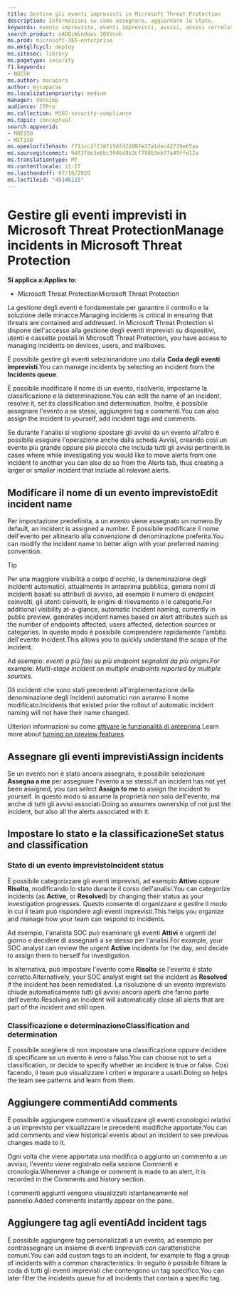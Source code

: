 ```yaml
---
title: Gestire gli eventi imprevisti in Microsoft Threat Protection
description: Informazioni su come assegnare, aggiornare lo stato,
keywords: evento imprevisto, eventi imprevisti, avvisi, avvisi correlati, assegnare, aggiornare, stato, gestire, classificazione, microsoft, 365, M365
search.product: eADQiWindows 10XVcnh
ms.prod: microsoft-365-enterprise
ms.mktglfcycl: deploy
ms.sitesec: library
ms.pagetype: security
f1.keywords:
- NOCSH
ms.author: macapara
author: mjcaparas
ms.localizationpriority: medium
manager: dansimp
audience: ITPro
ms.collection: M365-security-compliance
ms.topic: conceptual
search.appverid:
- MOE150
- MET150
ms.openlocfilehash: f711cc2ff38f15dfd22097e37a1dec42719eb5aa
ms.sourcegitcommit: 94f2f8e3e6bc3946d8b3cf798b3eb77a49ffd12a
ms.translationtype: MT
ms.contentlocale: it-IT
ms.lasthandoff: 07/16/2020
ms.locfileid: "45148115"
---
```

# <a name="manage-incidents-in-microsoft-threat-protection"></a><span data-ttu-id="c4d96-104">Gestire gli eventi imprevisti in Microsoft Threat Protection</span><span class="sxs-lookup"><span data-stu-id="c4d96-104">Manage incidents in Microsoft Threat Protection</span></span>

<span data-ttu-id="c4d96-105">**Si applica a:**</span><span class="sxs-lookup"><span data-stu-id="c4d96-105">**Applies to:**</span></span>
- <span data-ttu-id="c4d96-106">Microsoft Threat Protection</span><span class="sxs-lookup"><span data-stu-id="c4d96-106">Microsoft Threat Protection</span></span>



<span data-ttu-id="c4d96-107">La gestione degli eventi è fondamentale per garantire il controllo e la soluzione delle minacce.</span><span class="sxs-lookup"><span data-stu-id="c4d96-107">Managing incidents is critical in ensuring that threats are contained and addressed.</span></span> <span data-ttu-id="c4d96-108">In Microsoft Threat Protection si dispone dell'accesso alla gestione degli eventi imprevisti su dispositivi, utenti e cassette postali.</span><span class="sxs-lookup"><span data-stu-id="c4d96-108">In Microsoft Threat Protection, you have access to managing incidents on devices, users, and mailboxes.</span></span> 


<span data-ttu-id="c4d96-109">È possibile gestire gli eventi selezionandone uno dalla **Coda degli eventi imprevisti**.</span><span class="sxs-lookup"><span data-stu-id="c4d96-109">You can manage incidents by selecting an incident from the **Incidents queue**.</span></span> 

<span data-ttu-id="c4d96-110">È possibile modificare il nome di un evento, risolverlo, impostarne la classificazione e la determinazione.</span><span class="sxs-lookup"><span data-stu-id="c4d96-110">You can edit the name of an incident, resolve it, set its classification and determination.</span></span> <span data-ttu-id="c4d96-111">Inoltre, è possibile assegnare l'evento a se stessi, aggiungere tag e commenti.</span><span class="sxs-lookup"><span data-stu-id="c4d96-111">You can also assign the incident to yourself, add incident tags and comments.</span></span>

<span data-ttu-id="c4d96-112">Se durante l'analisi si vogliono spostare gli avvisi da un evento all'altro è possibile eseguire l'operazione anche dalla scheda Avvisi, creando così un evento più grande oppure più piccolo che includa tutti gli avvisi pertinenti.</span><span class="sxs-lookup"><span data-stu-id="c4d96-112">In cases where while investigating you would like to move alerts from one incident to another you can also do so from the Alerts tab, thus creating a larger or smaller incident that include all relevant alerts.</span></span>

## <a name="edit-incident-name"></a><span data-ttu-id="c4d96-113">Modificare il nome di un evento imprevisto</span><span class="sxs-lookup"><span data-stu-id="c4d96-113">Edit incident name</span></span>
<span data-ttu-id="c4d96-114">Per impostazione predefinita, a un evento viene assegnato un numero.</span><span class="sxs-lookup"><span data-stu-id="c4d96-114">By default, an incident is assigned a number.</span></span> <span data-ttu-id="c4d96-115">È possibile modificare il nome dell'evento per allinearlo alla convenzione di denominazione preferita.</span><span class="sxs-lookup"><span data-stu-id="c4d96-115">You can modify the incident name to better align with your preferred naming convention.</span></span>

> [!TIP]
> <span data-ttu-id="c4d96-116">Per una maggiore visibilità a colpo d'occhio, la denominazione degli incidenti automatici, attualmente in anteprima pubblica, genera nomi di incidenti basati su attributi di avviso, ad esempio il numero di endpoint coinvolti, gli utenti coinvolti, le origini di rilevamento o le categorie.</span><span class="sxs-lookup"><span data-stu-id="c4d96-116">For additional visibility at-a-glance, automatic incident naming, currently in public preview, generates incident names based on alert attributes such as the number of endpoints affected, users affected, detection sources or categories.</span></span> <span data-ttu-id="c4d96-117">In questo modo è possibile comprendere rapidamente l'ambito dell'evento Incident.</span><span class="sxs-lookup"><span data-stu-id="c4d96-117">This allows you to quickly understand the scope of the incident.</span></span>
>
> <span data-ttu-id="c4d96-118">Ad esempio: *eventi a più fasi su più endpoint segnalati da più origini.*</span><span class="sxs-lookup"><span data-stu-id="c4d96-118">For example: *Multi-stage incident on multiple endpoints reported by multiple sources.*</span></span>
>
> <span data-ttu-id="c4d96-119">Gli incidenti che sono stati precedenti all'implementazione della denominazione degli incidenti automatici non avranno il nome modificato.</span><span class="sxs-lookup"><span data-stu-id="c4d96-119">Incidents that existed prior the rollout of automatic incident naming will not have their name changed.</span></span>
>
> <span data-ttu-id="c4d96-120">Ulteriori informazioni su come [attivare le funzionalità di anteprima](preview.md#turn-on-preview-features).</span><span class="sxs-lookup"><span data-stu-id="c4d96-120">Learn more about [turning on preview features](preview.md#turn-on-preview-features).</span></span>

## <a name="assign-incidents"></a><span data-ttu-id="c4d96-121">Assegnare gli eventi imprevisti</span><span class="sxs-lookup"><span data-stu-id="c4d96-121">Assign incidents</span></span>
<span data-ttu-id="c4d96-122">Se un evento non è stato ancora assegnato, è possibile selezionare **Assegna a me** per assegnare l'evento a se stessi.</span><span class="sxs-lookup"><span data-stu-id="c4d96-122">If an incident has not yet been assigned, you can select **Assign to me** to assign the incident to yourself.</span></span> <span data-ttu-id="c4d96-123">In questo modo si assume la proprietà non solo dell'evento, ma anche di tutti gli avvisi associati.</span><span class="sxs-lookup"><span data-stu-id="c4d96-123">Doing so assumes ownership of not just the incident, but also all the alerts associated with it.</span></span>

## <a name="set-status-and-classification"></a><span data-ttu-id="c4d96-124">Impostare lo stato e la classificazione</span><span class="sxs-lookup"><span data-stu-id="c4d96-124">Set status and classification</span></span>
### <a name="incident-status"></a><span data-ttu-id="c4d96-125">Stato di un evento imprevisto</span><span class="sxs-lookup"><span data-stu-id="c4d96-125">Incident status</span></span>
<span data-ttu-id="c4d96-126">È possibile categorizzare gli eventi imprevisti, ad esempio **Attivo** oppure **Risolto**, modificando lo stato durante il corso dell'analisi.</span><span class="sxs-lookup"><span data-stu-id="c4d96-126">You can categorize incidents (as **Active**, or **Resolved**) by changing their status as your investigation progresses.</span></span> <span data-ttu-id="c4d96-127">Questo consente di organizzare e gestire il modo in cui il team può rispondere agli eventi imprevisti.</span><span class="sxs-lookup"><span data-stu-id="c4d96-127">This helps you organize and manage how your team can respond to incidents.</span></span>

<span data-ttu-id="c4d96-128">Ad esempio, l'analista SOC può esaminare gli eventi **Attivi** e urgenti del giorno e decidere di assegnarli a se stesso per l'analisi.</span><span class="sxs-lookup"><span data-stu-id="c4d96-128">For example, your SOC analyst can review the urgent **Active** incidents for the day, and decide to assign them to herself for investigation.</span></span>

<span data-ttu-id="c4d96-129">In alternativa, può impostare l'evento come **Risolto** se l'evento è stato corretto.</span><span class="sxs-lookup"><span data-stu-id="c4d96-129">Alternatively, your SOC analyst might set the incident as **Resolved** if the incident has been remediated.</span></span> <span data-ttu-id="c4d96-130">La risoluzione di un evento imprevisto chiude automaticamente tutti gli avvisi ancora aperti che fanno parte dell'evento.</span><span class="sxs-lookup"><span data-stu-id="c4d96-130">Resolving an incident will automatically close all alerts that are part of the incident and still open.</span></span> 

### <a name="classification-and-determination"></a><span data-ttu-id="c4d96-131">Classificazione e determinazione</span><span class="sxs-lookup"><span data-stu-id="c4d96-131">Classification and determination</span></span>
<span data-ttu-id="c4d96-132">È possibile scegliere di non impostare una classificazione oppure decidere di specificare se un evento è vero o falso.</span><span class="sxs-lookup"><span data-stu-id="c4d96-132">You can choose not to set a classification, or decide to specify whether an incident is true or false.</span></span> <span data-ttu-id="c4d96-133">Così facendo, il team può visualizzare i criteri e imparare a usarli.</span><span class="sxs-lookup"><span data-stu-id="c4d96-133">Doing so helps the team see patterns and learn from them.</span></span> 

## <a name="add-comments"></a><span data-ttu-id="c4d96-134">Aggiungere commenti</span><span class="sxs-lookup"><span data-stu-id="c4d96-134">Add comments</span></span>
<span data-ttu-id="c4d96-135">È possibile aggiungere commenti e visualizzare gli eventi cronologici relativi a un imprevisto per visualizzare le precedenti modifiche apportate.</span><span class="sxs-lookup"><span data-stu-id="c4d96-135">You can add comments and view historical events about an incident to see previous changes made to it.</span></span>

<span data-ttu-id="c4d96-136">Ogni volta che viene apportata una modifica o aggiunto un commento a un avviso, l'evento viene registrato nella sezione Commenti e cronologia.</span><span class="sxs-lookup"><span data-stu-id="c4d96-136">Whenever a change or comment is made to an alert, it is recorded in the Comments and history section.</span></span>

<span data-ttu-id="c4d96-137">I commenti aggiunti vengono visualizzati istantaneamente nel pannello.</span><span class="sxs-lookup"><span data-stu-id="c4d96-137">Added comments instantly appear on the pane.</span></span>

## <a name="add-incident-tags"></a><span data-ttu-id="c4d96-138">Aggiungere tag agli eventi</span><span class="sxs-lookup"><span data-stu-id="c4d96-138">Add incident tags</span></span>
<span data-ttu-id="c4d96-139">È possibile aggiungere tag personalizzati a un evento, ad esempio per contrassegnare un insieme di eventi imprevisti con caratteristiche comuni.</span><span class="sxs-lookup"><span data-stu-id="c4d96-139">You can add custom tags to an incident, for example to flag a group of incidents with a common characteristics.</span></span> <span data-ttu-id="c4d96-140">In seguito è possibile filtrare la coda di tutti gli eventi imprevisti che contengono un tag specifico.</span><span class="sxs-lookup"><span data-stu-id="c4d96-140">You can later filter the incidents queue for all incidents that contain a specific tag.</span></span>